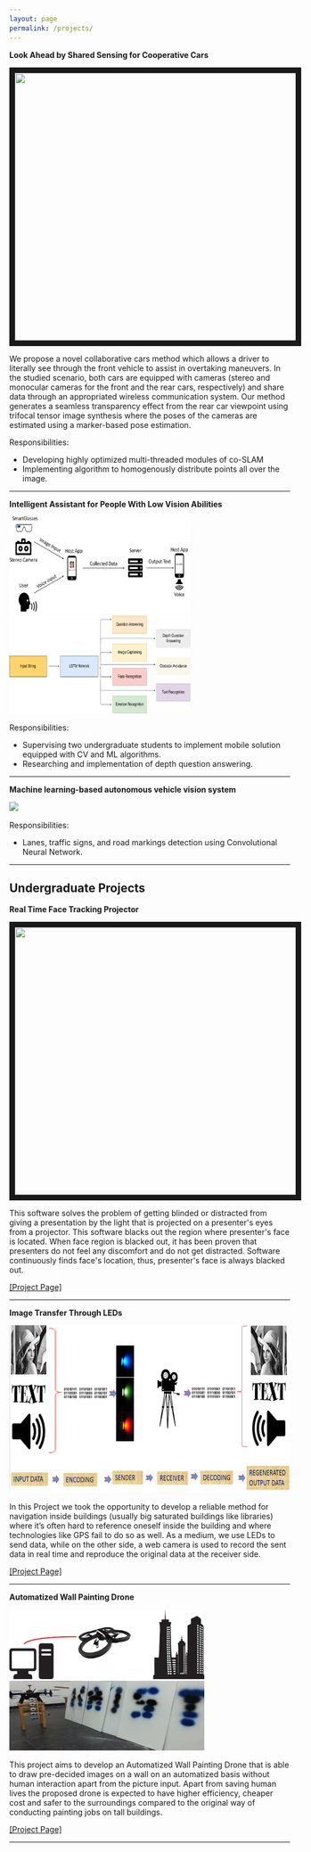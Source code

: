 ```yaml
---
layout: page
permalink: /projects/
---
```


**Look Ahead by Shared Sensing for Cooperative Cars**

<a href="http://www.youtube.com/watch?feature=player_embedded&v=RYzgyOgVzM4
" target="_blank"><img src="http://img.youtube.com/vi/RYzgyOgVzM4/0.jpg" 
alt="" width="640" height="480" border="10" /></a>

We propose a novel collaborative cars method which allows a driver to literally see through the front vehicle to assist in overtaking maneuvers. In the studied scenario, both cars are equipped with cameras (stereo and monocular cameras for the front and the rear cars, respectively) and share data through an appropriated wireless communication system. Our method generates a seamless transparency effect from the rear car viewpoint using trifocal tensor image synthesis where the poses of the cameras are estimated using a marker-based pose estimation.

Responsibilities:

* Developing highly optimized multi-threaded modules of co-SLAM
* Implementing algorithm to homogenously distribute points all over the image.


----

**Intelligent Assistant for People With Low Vision Abilities**

<img src="/images/PSIVT_Outer_Flow.png" width="325" height = "175"> <img src="/images/PSIVT_Inner_Flow.png" width="325" height = "175">

Responsibilities:

* Supervising two undergraduate students to implement mobile solution equipped with CV and ML algorithms.
* Researching and implementation of depth question answering.

----

**Machine learning-based autonomous vehicle vision system**

<img src="https://raw.githubusercontent.com/SeokjuLee/VPGNet/master/teaser.png">

Responsibilities:

* Lanes, traffic signs, and road markings detection using Convolutional Neural Network.

----

## Undergraduate Projects

**Real Time Face Tracking Projector**

<a href="http://www.youtube.com/watch?feature=player_embedded&v=E6OrqVuwC3o
" target="_blank"><img src="http://img.youtube.com/vi/E6OrqVuwC3o/0.jpg" 
alt="" width="640" height="480" border="10" /></a>

This software solves the problem of getting blinded or distracted from giving a presentation by the light that is projected on a presenter's eyes from a projector. This software blacks out the region where presenter's face is located. When face region is blacked out, it has been proven that presenters do not feel any discomfort and do not get distracted. Software continuously finds face's location, thus, presenter's face is always blacked out.

[[Project Page]](https://github.com/BAILOOL/Real-Time-Face-Tracking-Projector)

----
**Image Transfer Through LEDs**

<img src="https://raw.githubusercontent.com/BAILOOL/Image-Transfer-Through-LEDs/master/Idea.PNG" width="700" height = "300">

In this Project we took the opportunity to develop a reliable method for navigation inside buildings (usually big saturated buildings like libraries) where it’s often hard to reference oneself inside the building and where technologies like GPS fail to do so as well. As a medium, we use LEDs to send data, while on the other side, a web camera is used to record the sent data in real time and reproduce the original data at the receiver side.

[[Project Page]](https://github.com/BAILOOL/Image-Transfer-Through-LEDs)


----

**Automatized Wall Painting Drone**

<img src="https://raw.githubusercontent.com/BAILOOL/Automatized-Wall-Painting-Drone/master/Extra%20Files/Idea.jpg" width="350" height = "125">
<img src="https://raw.githubusercontent.com/BAILOOL/Automatized-Wall-Painting-Drone/master/Extra%20Files/Results.jpg" width="350" height = "125">

This project aims to develop an Automatized Wall Painting Drone that is able to draw pre-decided images on a wall on an automatized basis without human interaction apart from the picture input. Apart from saving human lives the proposed drone is expected to have higher efficiency, cheaper cost and safer to the surroundings compared to the original way of conducting painting jobs on tall buildings.

[[Project Page]](https://github.com/BAILOOL/Automatized-Wall-Painting-Drone)

----

